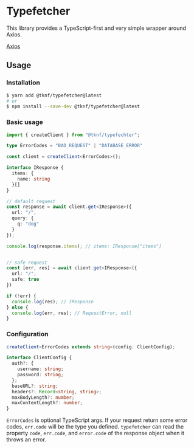 # Typefetcher

This library provides a TypeScript-first and very simple wrapper around Axios.

[Axios](https://github.com/axios/axios)

## Usage

### Installation

```bash
$ yarn add @tknf/typefetcher@latest
# or
$ npm install --save-dev @tknf/typefetcher@latest
```

### Basic usage

```typescript
import { createClient } from "@tknf/typefechter";

type ErrorCodes = "BAD_REQUEST" | "DATABASE_ERROR"

const client = createClient<ErrorCodes>();

interface IResponse {
  items: {
    name: string
  }[]
}

// default request
const response = await client.get<IResponse>({
  url: "/",
  query: {
    q: "dog"
  }
});

console.log(response.items); // items: IResponse["items"]


// safe request
const [err, res] = await client.get<IResponse>({
  url: "/",
  safe: true
})

if (!err) {
  console.log(res); // IResponse
} else {
  console.log(err, res); // RequestError, null
}
```

### Configuration

```typescript
createClient<ErrorCodes extends string>(config: ClientConfig);

interface ClientConfig {
  auth?: {
    username: string;
    password: string;
  };
  baseURL?: string;
  headers?: Record<string, string>;
  maxBodyLength?: number;
  maxContentLength?: number;
}
```

`ErrorCodes` is optional TypeScript args.
If your request return some error codes, `err.code` will be the type you defined. `typefetcher` can read the property `code`, `err.code`, and `error.code` of the response object when it throws an error.